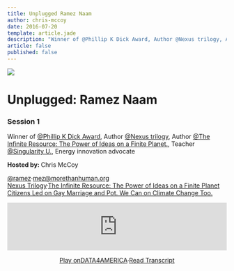 ```yaml
---
title: Unplugged Ramez Naam
author: chris-mccoy
date: 2016-07-20
template: article.jade
description: "Winner of @Phillip K Dick Award, Author @Nexus trilogy, Author @The Infinite Resource: The Power of Ideas on a Finite Planet., Teacher @Singularity U., Energy innovation advocate"
article: false
published: false
---
```

<div id="dfa-unplugged" class="episode">
<div data-url="https://s3-us-west-2.amazonaws.com/media.data4america.org/2.Ramez+Naam2__finalbounce.mp3" class="podcast"><a href="/unplugged/episode-2-ramez-naam" class="image"><img src="/img/unplugged-ramez-naam-600.jpg"></a>
<h1 class="ui header title">Unplugged: Ramez Naam<a href="https://twitter.com/ramez" target="_blank"><i style="color:#00ABF1; margin-right:0px; margin-left:5px;" class="ui twitter square icon"></i></a><a href="https://www.linkedin.com/in/rameznaam" target="_blank"><i style="margin-right:0px;" class="ui linkedin square icon"></i></a><a href="http://rameznaam.com/" target="_blank"><i style="margin-right:0px;" class="ui world icon"></i></a></h1>
<h3 class="ui header sub-title">Session 1</h3>
<div class="description"><p> <span class="line">Winner of <a href="http://www.philipkdickaward.org/" target="_blank">@Phillip K Dick Award</a>, </span><span class="line">Author <a href="http://rameznaam.com/nexus//" target="_blank">@Nexus trilogy</a>, </span><span class="line">Author <a href="http://www.amazon.com/gp/product/161168255X/ref=as_li_tf_tl?ie=UTF8&amp;camp=1789&amp;creative=9325&amp;creativeASIN=161168255X&amp;linkCode=as2&amp;tag=infiniteresource-20" target="_blank">@The Infinite Resource: The Power of Ideas on a Finite Planet.</a>, </span><span class="line">Teacher <a href="http://singularityu.org/" target="_blank">@Singularity U.</a>, </span><span class="line">Energy innovation advocate</span></p><p><strong>Hosted by: </strong> Chris McCoy <a href="https://twitter.com/chrisamccoy" target="_blank"><i style="color:#00ABF1;" class="ui twitter square icon"></i></a><a href="https://www.linkedin.com/in/chrisamccoy" target="_blank"><i class="ui linkedin square icon"></i></a></p><p class="links hidden"><i style="color:#1DA1F2;" class="icon twitter"></i><a href="https://twitter.com/ramez" target="_blank">@ramez</a><span class="space">·</span><i class="icon grey mail"></i><a href="https://mail.google.com/mail/?view=cm&amp;fs=1&amp;to=mez@morethanhuman.org&amp;su=&amp;body=" target="_blank">mez@morethanhuman.org</a><br><i class="icon orange book"></i><a href="http://rameznaam.com/nexus/" target="_blank">Nexus Trilogy</a><span class="space">·</span><i class="icon orange book"></i><a href="http://www.amazon.com/Infinite-Resource-Power-Finite-Planet/dp/161168255X" target="_blank">The Infinite Resource: The Power of Ideas on a Finite Planet</a><br><i class="icon red bookmark"></i><a href="http://rameznaam.com/2015/07/15/citizens-can-lead-on-climate-change-in-wa-and-then-nationwide/" target="_blank">Citizens Led on Gay Marriage and Pot. We Can on Climate Change Too.</a></p></div>
<div class="embed">
  <iframe width="100%" height="110" scrolling="no" frameborder="no" src="https://w.soundcloud.com/player/?url=https%3A//api.soundcloud.com/tracks/265029163&amp;amp;auto_play=false&amp;amp;hide_related=false&amp;amp;show_comments=false&amp;amp;show_user=false&amp;amp;show_reposts=false&amp;amp;visual=false&amp;amp;show_artwork=false&amp;amp;color=CF1A1A"></iframe>
</div>
<p style="text-align: center;"><a href="javascript:;" class="play-on-d4a"><span class="play-on">Play on<span class="dfa-text">DATA<span class="f">4</span>AMERICA</span></span></a><span class="space">·</span><i class="ui blue text file outline icon"></i><a href="/unplugged/episode-2-ramez-naam#transcript" target="_blank">Read Transcript</a></p>
</div>
</div>
